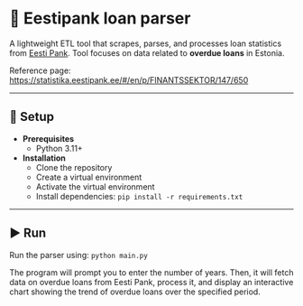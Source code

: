 # 🏦 Eestipank loan parser

A lightweight ETL tool that scrapes, parses, and processes loan statistics from [Eesti Pank](https://statistika.eestipank.ee/). Tool focuses on data related to **overdue loans** in Estonia.

Reference page: https://statistika.eestipank.ee/#/en/p/FINANTSSEKTOR/147/650

---

## 🚀 Setup

- **Prerequisites**
  - Python 3.11+
- **Installation**
  - Clone the repository
  - Create a virtual environment
  - Activate the virtual environment
  - Install dependencies: `pip install -r requirements.txt`

---

## ▶️ Run

Run the parser using: `python main.py`

The program will prompt you to enter the number of years. Then, it will fetch data on overdue loans from Eesti Pank, process it, and display an interactive chart showing the trend of overdue loans over the specified period.
